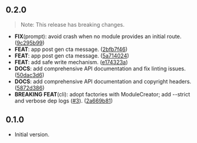 ## 0.2.0

> Note: This release has breaking changes.

 - **FIX**(prompt): avoid crash when no module provides an initial route. ([9c295b99](https://github.com/saymyframe/smf_flutter_cli/commit/9c295b997c903792cbafda7ffb7aefcaa0907d5c))
 - **FEAT**: app post gen cta message. ([2bfb7f46](https://github.com/saymyframe/smf_flutter_cli/commit/2bfb7f467c7df6472a756e9f307185d0ad9ff6cb))
 - **FEAT**: app post gen cta message. ([5a714024](https://github.com/saymyframe/smf_flutter_cli/commit/5a71402475e1c022caacb143d4d1c34332b7a28b))
 - **FEAT**: add safe write mechanism. ([e174323a](https://github.com/saymyframe/smf_flutter_cli/commit/e174323a77a297febc13ba1285e992c3f015f297))
 - **DOCS**: add comprehensive API documentation and fix linting issues. ([50dac3d6](https://github.com/saymyframe/smf_flutter_cli/commit/50dac3d656302140dc3191b8e21f104890818a6a))
 - **DOCS**: add comprehensive API documentation and copyright headers. ([5872d386](https://github.com/saymyframe/smf_flutter_cli/commit/5872d3860e5035bd74005f464b77093bd55a58b8))
 - **BREAKING** **FEAT**(cli): adopt factories with ModuleCreator; add --strict and verbose dep logs ([#3](https://github.com/saymyframe/smf_flutter_cli/issues/3)). ([2a669b81](https://github.com/saymyframe/smf_flutter_cli/commit/2a669b8138c4e742622de36741d6d96229b214d2))

## 0.1.0

- Initial version.
